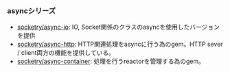 ### asyncシリーズ

* [socketry/async-io](https://github.com/socketry/async-io): IO, Socket関係のクラスのasyncを使用したバージョンを提供
* [socketry/async-http](https://github.com/socketry/async-http): HTTP関連処理をasyncに行う為のgem。HTTP sever / client両方の機能を提供している。
* [socketry/async-container](https://github.com/socketry/async-container): 処理を行うreactorを管理する為のgem。
